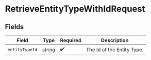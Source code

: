 # RetrieveEntityTypeWithIdRequest


## Fields

| Field                      | Type                       | Required                   | Description                |
| -------------------------- | -------------------------- | -------------------------- | -------------------------- |
| `entityTypeId`             | *string*                   | :heavy_check_mark:         | The Id of the Entity Type. |